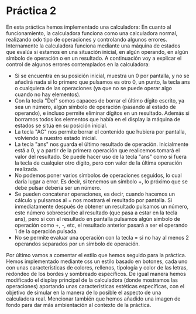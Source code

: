 # Práctica 2
En esta práctica hemos implementado una calculadora:
En cuanto al funcionamiento, la calculadora funciona como una calculadora normal,
realizando odo tipo de operaciones y controlando algunos errores. Internamente
la calculadora funciona mediante una máquina de estados que evalúa si estamos en
una situación inicial, en algún operando, en algún símbolo de operación o en un resultado.
A continuación voy a explicar el control de algunos errores contemplados en la calculadora:

- Si se encuentra en su posición inicial, muestra un 0 por pantalla, y no se añadirá
nada si lo primero que pulsamos es otro 0, un punto, la tecla ans o cualquiera de
las operaciones (ya que no se puede operar algo cuando no hay elementos).
- Con la tecla "Del" somos capaces de borrar el último dígito escrito, ya sea un número,
algún símbolo de operación (pasando al estado de operando), e incluso permite eliminar
dígitos en un resultado. Además si borramos todos los elementos que había en el display
la máquina de estados se sitúa en su posición inicial.
- La tecla "AC" nos permite borrar el contenido que hubiera por pantalla, volviendo a
nuestro estado inicial.
- La tecla "ans" nos guarda el último resultado de operación. Inicialmente está a 0, y
a partir de la primera operación que realicemos tomará el valor del resultado. Se puede
hacer uso de la tecla "ans" como si fuera la tecla de cualquier otro dígito, pero con valor
de la última operación realizada.
- No podemos poner varios símbolos de operaciones seguidos, lo cual daría lugar a error.
Es decir, si tenemos un símbolo +, lo próximo que se debe pulsar debería ser un número.
- Se pueden concatenar operaciones, es decir, cuando hacemos un cálculo y pulsamos al =
nos mostrará el resultado por pantalla. Si inmediatamente después de obtener un resultado
pulsamos un número, este número sobreescribe al resultado (que pasa a estar en la tecla ans),
pero si con el resultado en pantalla pulsamos algún símbolo de operación como +, -, etc,
el resultado anterior pasará a ser el operando 1 de la operación pulsada.
- No se permite evaluar una operación con la tecla = si no hay al menos 2 operandos separados
por un símbolo de operación.

Por último vamos a comentar el estilo que hemos seguido para la práctica. Hemos implementado
mediante css un estilo basado en botones, cada uno con unas características de colores, rellenos,
tipología y color de las letras, redondeo de los bordes y sombreado específicos. De igual manera
hemos modificado el display principal de la calculadora (donde mostramos las operaciones) aportando
unas características estéticas específicas, con el objetivo de simular en la manera de lo posible
el aspecto de una calculadora real. Mencionar también que hemos añadido una imagen de fondo
para dar más ambientación al contexto de la práctica.
